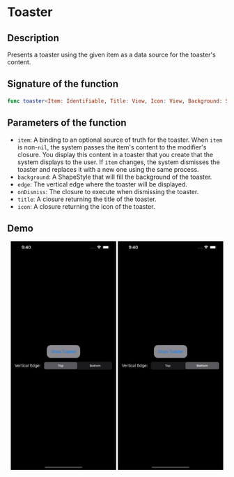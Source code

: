 # Toaster

## Description
Presents a toaster using the given item as a data source for the toaster's content.

## Signature of the function
```swift
func toaster<Item: Identifiable, Title: View, Icon: View, Background: ShapeStyle>(item: Binding<Item?>, background: Background, edge: VerticalEdge = .top, onDismiss: (() -> Void)? = nil, @ViewBuilder title: @escaping (Item) -> Title, @ViewBuilder icon: @escaping (Item) -> Icon) -> some View
```

## Parameters of the function
- `item`: A binding to an optional source of truth for the toaster. When `item` is non-`nil`, the system passes the item's content to the modifier's closure. You display this content in a toaster that you create that the system displays to the user. If `item` changes, the system dismisses the toaster and replaces it with a new one using the same process.
- `background`: A ShapeStyle that will fill the background of the toaster.
- `edge`: The vertical edge where the toaster will be displayed.
- `onDismiss`: The closure to execute when dismissing the toaster.
- `title`: A closure returning the title of the toaster.
- `icon`: A closure returning the icon of the toaster.

## Demo
<p align="center">
	<img src="/Documentation/Assets/ToasterTop.gif" width="48%">
	<img src="/Documentation/Assets/ToasterBottom.gif" width="48%">
</p>